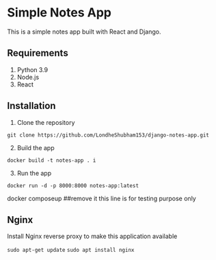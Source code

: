 # Simple Notes App
This is a simple notes app built with React and Django.

## Requirements
1. Python 3.9
2. Node.js
3. React

## Installation
1. Clone the repository
```
git clone https://github.com/LondheShubham153/django-notes-app.git
```

2. Build the app
```
docker build -t notes-app . i
```

3. Run the app
```
docker run -d -p 8000:8000 notes-app:latest
```
docker composeup ##remove it this line is for testing purpose only

## Nginx

Install Nginx reverse proxy to make this application available

`sudo apt-get update`
`sudo apt install nginx`
